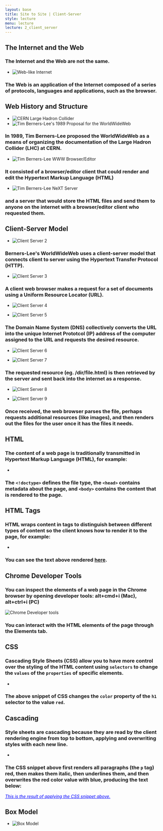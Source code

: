 ```yaml
---
layout: base
title: Site to Site | Client-Server
style: lecture
menu: lecture
lecture: 2_client_server
---
```

## The Internet and the Web

### The Internet and the Web are not the same.

*	![Web-like Internet](https://raw.github.com/site2site/site2site.github.io/master/images/lectures/week2/imageOfTheInternet_650px.png)

### The Web is an application of the Internet composed of a series of protocols, languages and applications, such as the browser.

## Web History and Structure

*	![CERN Large Hadron Collider](http://www.webassite.com/lectures/img/CERN_LHCaerialwest.jpg)
*	![Tim Berners-Lee's 1989 Proposal for the WorldWideWeb](http://info.cern.ch/images/proposal.gif)

### In 1989, Tim Berners-Lee proposed the WorldWideWeb as a means of organizing the documentation of the Large Hadron Collider (LHC) at CERN.

*	![Tim Berners-Lee WWW Browser/Editor](http://www.webassite.com/lectures/img/1989_NextEditorBW.gif)

### It consisted of a browser/editor client that could render and edit the Hypertext Markup Language (HTML)


*	![Tim Berners-Lee NeXT Server](http://www.webassite.com/lectures/img/1989_TBL_NeXT.jpg)

### and a server that would store the HTML files and send them to anyone on the internet with a browser/editor client who requested them.


## Client-Server Model

*   ![Client Server 2](https://raw.github.com/site2site/site2site.github.io/master/images/lectures/client-server-model/client-server-2.gif)

### Berners-Lee's WorldWideWeb uses a client-server model that connects client to server using the Hypertext Transfer Protocol (HTTP).

*   ![Client Server 3](https://raw.github.com/site2site/site2site.github.io/master/images/lectures/client-server-model/client-server-3.gif)

### A client web browser makes a request for a set of documents using a Uniform Resource Locator (URL).

*   ![Client Server 4](https://raw.github.com/site2site/site2site.github.io/master/images/lectures/client-server-model/client-server-4.gif)

*	![Client Server 5](https://raw.github.com/site2site/site2site.github.io/master/images/lectures/client-server-model/client-server-5.gif)

###  The Domain Name System (DNS) collectively converts the URL into the unique Internet Prototcol (IP) address of the computer assigned to the URL and requests the desired resource.

*	![Client Server 6](https://raw.github.com/site2site/site2site.github.io/master/images/lectures/client-server-model/client-server-6.gif)

*	![Client Server 7](https://raw.github.com/site2site/site2site.github.io/master/images/lectures/client-server-model/client-server-7.gif)

### The requested resource (eg. /dir/file.html) is then retrieved by the server and sent back into the internet as a response.

*	![Client Server 8](https://raw.github.com/site2site/site2site.github.io/master/images/lectures/client-server-model/client-server-8.gif)

*	![Client Server 9](https://raw.github.com/site2site/site2site.github.io/master/images/lectures/client-server-model/client-server-9.gif)

### Once received, the web browser parses the file, perhaps requests additional resources (like images), and then renders out the files for the user once it has the files it needs.



## HTML

### The content of a web page is traditionally transmitted in Hypertext Markup Language (HTML), for example:

*	<script src="https://gist.github.com/troyth/6271084.js"></script>

### The `<!doctype>` defines the file type, the `<head>` contains metadata about the page, and `<body>` contains the content that is rendered to the page.



## HTML Tags

### HTML wraps content in tags to distinguish between different types of content so the client knows how to render it to the page, for example:

*	<script src="https://gist.github.com/troyth/7243934.js"></script>

### You can see the text above rendered [here](http://sitetosite.co/examples/tags.html).



## Chrome Developer Tools

### You can inspect the elements of a web page in the Chrome browser by opening developer tools: alt+cmd+i (Mac), alt+ctrl+i (PC)

![Chrome Developer tools](https://raw.github.com/site2site/site2site.github.io/master/images/lectures/client-server-model/chrome_dev_tools.png)

### You can interact with the HTML elements of the page through the Elements tab.



## CSS

### Cascading Style Sheets (CSS) allow you to have more control over the styling of the HTML content using `selectors` to change the `values` of the `properties` of specific elements.

*	<script src="https://gist.github.com/troyth/7243887.js"></script>

### The above snippet of CSS changes the `color` property of the `h1` selector to the value `red`.


## Cascading

### Style sheets are cascading because they are read by the client rendering engine from top to bottom, applying and overwriting styles with each new line.

*	<script src="https://gist.github.com/troyth/7244057.js"></script>

### The CSS snippet above first renders all paragraphs (the `p` tag) red, then makes them italic, then underlines them, and then overwrites the red color value with blue, producing the text below:

<span style="color: red; font-style: italic; text-decoration: underline; color:blue;">This is the result of applying the CSS snippet above.</span>



## Box Model

*	![Box Model](http://parsons.brianwatterson.com/assets/images/lab/box-model.png)



